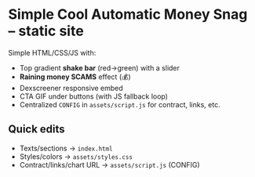 # Simple Cool Automatic Money Snag – static site

Simple HTML/CSS/JS with:
- Top gradient **shake bar** (red→green) with a slider
- **Raining money SCAMS** effect (💰)
- Dexscreener responsive embed
- CTA GIF under buttons (with JS fallback loop)
- Centralized `CONFIG` in `assets/script.js` for contract, links, etc.

## Quick edits
- Texts/sections → `index.html`
- Styles/colors → `assets/styles.css`
- Contract/links/chart URL → `assets/script.js` (CONFIG)
